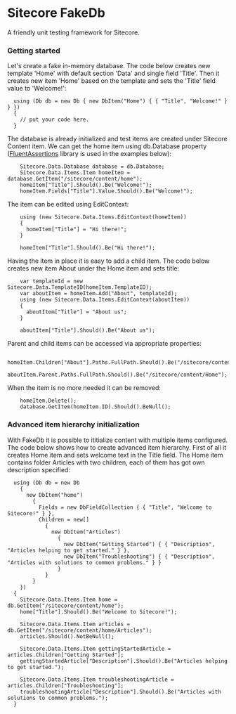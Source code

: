 Sitecore FakeDb
===============

A friendly unit testing framework for Sitecore.

### Getting started

Let's create a fake in-memory database. The code below creates new template 'Home' with default section 'Data' and single field 'Title'. Then it creates new item 'Home' based on the template and sets the 'Title' field value to 'Welcome!':

      using (Db db = new Db { new DbItem("Home") { { "Title", "Welcome!" } } })
      {
        // put your code here.
      }

The database is already initialized and test items are created under Sitecore Content item. We can get the home item using db.Database property ([FluentAssertions](https://github.com/dennisdoomen/FluentAssertions) library is used in the examples below):

        Sitecore.Data.Database database = db.Database;
        Sitecore.Data.Items.Item homeItem = database.GetItem("/sitecore/content/home");
        homeItem["Title"].Should().Be("Welcome!");
        homeItem.Fields["Title"].Value.Should().Be("Welcome!");
        
The item can be edited using EditContext:

        using (new Sitecore.Data.Items.EditContext(homeItem))
        {
          homeItem["Title"] = "Hi there!";
        }

        homeItem["Title"].Should().Be("Hi there!");

Having the item in place it is easy to add a child item. The code below creates new item About under the Home item and sets title:

        var templateId = new Sitecore.Data.TemplateID(homeItem.TemplateID);
        var aboutItem = homeItem.Add("About", templateId);
        using (new Sitecore.Data.Items.EditContext(aboutItem))
        {
          aboutItem["Title"] = "About us";
        }

        aboutItem["Title"].Should().Be("About us");

Parent and child items can be accessed via appropriate properties:

        homeItem.Children["About"].Paths.FullPath.Should().Be("/sitecore/content/Home/About");
        aboutItem.Parent.Paths.FullPath.Should().Be("/sitecore/content/Home");

When the item is no more needed it can be removed:

        homeItem.Delete();
        database.GetItem(homeItem.ID).Should().BeNull();
        
### Advanced item hierarchy initialization        

With FakeDb it is possible to ititialize content with multiple items configured. The code below shows how to create advanced item hierarchy. First of all it creates Home item and sets welcome text in the Title field. The Home item contains folder Articles with two children, each of them has got own description specified:

      using (Db db = new Db
        {
          new DbItem("home")
            {
              Fields = new DbFieldCollection { { "Title", "Welcome to Sitecore!" } },
              Children = new[]
                {
                  new DbItem("Articles")
                    {
                      new DbItem("Getting Started") { { "Description", "Articles helping to get started." } },
                      new DbItem("Troubleshooting") { { "Description", "Articles with solutions to common problems." } }
                    }
                }
            }
        })
      {
        Sitecore.Data.Items.Item home = db.GetItem("/sitecore/content/home");
        home["Title"].Should().Be("Welcome to Sitecore!");

        Sitecore.Data.Items.Item articles = db.GetItem("/sitecore/content/home/Articles");
        articles.Should().NotBeNull();

        Sitecore.Data.Items.Item gettingStartedArticle = articles.Children["Getting Started"];
        gettingStartedArticle["Description"].Should().Be("Articles helping to get started.");

        Sitecore.Data.Items.Item troubleshootingArticle = articles.Children["Troubleshooting"];
        troubleshootingArticle["Description"].Should().Be("Articles with solutions to common problems.");
      }

